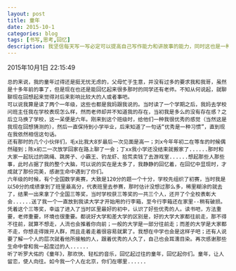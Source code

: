 ```yaml
---
layout: post
title: 童年
date: 2015-10-1
categories: blog
tags: [书写,思考,回忆]
description: 我坚信每天写一写必定可以提高自己写作能力和讲故事的能力，同时这也是一种个人的商业模式，虽然目前必定不能带来受益，但是我相信未来必定会带来好处。
---
```



2015年10月1日 22:15:49

	总的来说，我的童年过得还是挺无忧无虑的，父母忙于生意，并没有过多的要求我和我哥，虽然是十多年前的事了，但是现在也还是能回忆起来很多那时的同学还有老师。不知从何说起，就聊聊现在回想起来觉得对后来影响比较大的人或者事吧。
	可以说我算是读了两个一年级，这些也都是我妈跟我说的。当时读了一个学期之后，我妈去学校问班主任我在学校表现怎么样，然而老师却并不知道我的存在，当初我是多么的没有存在感？之后立马换了学校，这一呆便是六年。刚来到这个班级时，给他们一种我很优秀的感觉（当然这是我现在回想猜测的），然后一直保持到小学毕业，后来知道了一句话“优秀是一种习惯”，直到现在我依然相信这句话。
	还有那时的几个小伙伴们，毛x比我大8岁最后一次见面是高一；刘x今年年初二在等车的时候偶然碰到；陈x初二一次放学回家在路上聊了一会；丁xx我小学还没结束就搬家了......那时和大家一起玩过的跳绳、跳房子、小霸王、钓龙虾、拾荒卖钱了去游戏室......想起那些人那些事，此时占据了我的整个大脑，可以说的实在是太多了，我静静的回忆着，在回忆中显现时，才成就了那份完美，感谢生命中遇到了你们。
	六年级的时候，有个全国数学奥赛，大致是120分的题一个十分，学校先组织了初赛，当时我是以50分的成绩拿到了班里最高分，代表班里去参赛，那时估计没想过那么多，稀里糊涂的就去了，结果一出来拿了个全国三等奖，当时学校获三等奖的一共三个人，还开了个全校表彰大会......送了我一个一直放到我读大学才开始用的行李箱，至今行李箱还在家里--稍有破损。凭着这个三等奖，幸运了进入了当时区里最好的初中，认识了好些优秀的人。读书吧，方法重要，老师重要，环境也很重要。都说好大学和差大学的区别是，好的大学大家都往前走，那不得不往前，就算不想走，人流也会推着你向前；一般的大学是一部分往前走；而差的大学是大家都不走，你想走得拨开人群，而且走着走着很容易就累了。我想在中学也会是这样子吧；还有人说要了解一个人的层次就看他所接触的人，跟着优秀的人久了，自己也会耳濡目染。再次感谢那些生命中曾和我一起度过的人......
	听了听罗大佑的《童年》，那欢快、轻松的音乐，回忆起过往的童年，回忆起你们。童年，让人留恋，使人向往。如今我一个人在北京，你们在哪里......


